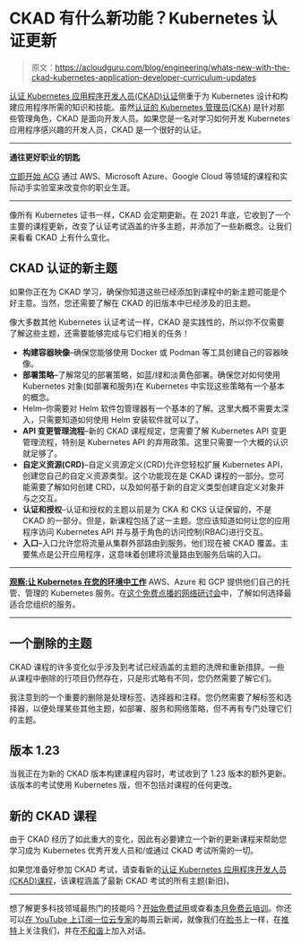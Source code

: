 # CKAD 有什么新功能？Kubernetes 认证更新

> 原文：<https://acloudguru.com/blog/engineering/whats-new-with-the-ckad-kubernetes-application-developer-curriculum-updates>

[认证 Kubernetes 应用程序开发人员(CKAD)认证](https://learn.acloud.guru/course/certified-kubernetes-application-developer/overview)侧重于为 Kubernetes 设计和构建应用程序所需的知识和技能。虽然[认证的 Kubernetes 管理员(CKA)](https://learn.acloud.guru/course/certified-kubernetes-administrator/overview) 是针对那些管理角色，CKAD 是面向开发人员。如果您是一名对学习如何开发 Kubernetes 应用程序感兴趣的开发人员，CKAD 是一个很好的认证。

* * *

**通往更好职业的钥匙**

[立即开始 ACG](https://acloudguru.com/pricing) 通过 AWS、Microsoft Azure、Google Cloud 等领域的课程和实际动手实验室来改变你的职业生涯。

* * *

像所有 Kubernetes 证书一样，CKAD 会定期更新。在 2021 年底，它收到了一个主要的课程更新，改变了认证考试涵盖的许多主题，并添加了一些新概念。让我们来看看 CKAD 上有什么变化。

## CKAD 认证的新主题

如果你正在为 CKAD 学习，确保你知道这些已经添加到课程中的新主题可能是个好主意。当然，您还需要了解在 CKAD 的旧版本中已经涉及的旧主题。

像大多数其他 Kubernetes 认证考试一样，CKAD 是实践性的，所以你不仅需要了解这些主题，还需要能够完成与它们相关的任务！

*   **构建容器映像**–确保您能够使用 Docker 或 Podman 等工具创建自己的容器映像。
*   **部署策略**–了解常见的部署策略，如蓝/绿和淡黄色部署。确保您对如何使用 Kubernetes 对象(如部署和服务)在 Kubernetes 中实现这些策略有一个基本的概念。
*   Helm–你需要对 Helm 软件包管理器有一个基本的了解。这里大概不需要太深入，只需要知道如何使用 Helm 安装软件就可以了。
*   **API 变更管理流程**–新的 CKAD 课程规定，您需要了解 Kubernetes API 变更管理流程，特别是 Kubernetes API 的弃用政策。这里只需要一个大概的认识就足够了。
*   **自定义资源(CRD)**–自定义资源定义(CRD)允许您轻松扩展 Kubernetes API，创建您自己的自定义资源类型。这个功能现在是 CKAD 课程的一部分。您可能需要了解如何创建 CRD，以及如何基于新的自定义类型创建自定义对象并与之交互。
*   **认证和授权**–认证和授权的主题以前是为 CKA 和 CKS 认证保留的，不是 CKAD 的一部分。但是，新课程包括了这一主题。您应该知道如何让您的应用程序访问 Kubernetes API 并与基于角色的访问控制(RBAC)进行交互。
*   **入口**–入口允许您将流量从集群外部路由到服务。他们现在被 CKAD 覆盖。主要焦点是公开应用程序，这意味着创建将流量路由到服务后端的入口。

* * *

**[观察:让 Kubernetes 在您的环境中工作](https://acloudguru.com/content/putting-kubernetes-to-work-in-your-environment)** AWS、Azure 和 GCP 提供他们自己的托管、管理的 Kubernetes 服务。在[这个免费点播的网络研讨会](https://acloudguru.com/content/putting-kubernetes-to-work-in-your-environment)中，了解如何选择最适合您组织的服务。

* * *

## 一个删除的主题

CKAD 课程的许多变化似乎涉及到考试已经涵盖的主题的洗牌和重新措辞。一些从课程中删除的行项目仍然存在，只是形式略有不同，您仍然需要了解它们。

我注意到的一个重要的删除是处理标签、选择器和注释。您仍然需要了解标签和选择器，以便处理某些其他主题，如部署、服务和网络策略，但不再有专门处理它们的主题。

## 版本 1.23

当我正在为新的 CKAD 版本构建课程内容时，考试收到了 1.23 版本的额外更新。该版本的考试使用 Kubernetes 版，但不包括对课程的任何更改。

## 新的 CKAD 课程

由于 CKAD 经历了如此重大的变化，因此有必要建立一个新的更新课程来帮助您学习成为 Kubernetes 优秀开发人员和/或通过 CKAD 考试所需的一切。

如果您准备好参加 CKAD 考试，请查看新的[认证 Kubernetes 应用程序开发人员(CKAD)课程](https://learn.acloud.guru/course/certified-kubernetes-application-developer/dashboard)，该课程涵盖了最新 CKAD 考试的所有主题(新旧)。

* * *

想了解更多科技领域最热门的技能吗？[开始免费试用](https://acloudguru.com/pricing)或查看[本月免费云培训](https://acloudguru.com/blog/news/whats-free-at-acg)。你还可以[在 YouTube 上订阅一位云专家](https://www.youtube.com/c/AcloudGuru/?sub_confirmation=1)的每周云新闻，就像我们在[脸书](https://www.facebook.com/acloudguru)上一样，在[推特](https://twitter.com/acloudguru)上关注我们，并在[不和谐](http://discord.gg/acloudguru)上加入对话。